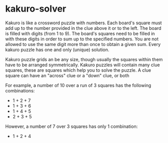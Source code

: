 # kakuro-solver

Kakuro is like a crossword puzzle with numbers. Each board's square must add up to the number provided in the clue above it or to the left. The board is filled with digits (from 1 to 9). The board's squares need to be filled in with these digits in order to sum up to the specified numbers. You are not allowed to use the same digit more than once to obtain a given sum. Every kakuro puzzle has one and only (unique) solution.

Kakuro puzzle grids an be any size, though usually the squares within them have to be arranged symmetrically. Kakuro puzzles will contain many clue squares, these are squares which help you to solve the puzzle. A clue square can have an "across" clue or a "down" clue, or both

For example, a number of 10 over a run of 3 squares has the following combinations:

- 1 + 2 + 7
- 1 + 3 + 6
- 1 + 4 + 5
- 2 + 3 + 5

However, a number of 7 over 3 squares has only 1 combination: 
- 1 + 2 +	4
